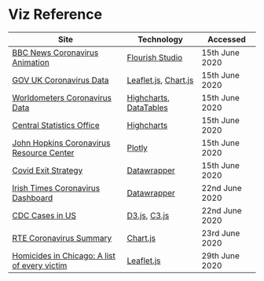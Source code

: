 # Viz Reference

| Site | Technology | Accessed |
| --- | --- | --- |
| [BBC News Coronavirus Animation](https://www.bbc.com/news/world-latin-america-52701524) | [Flourish Studio](https://flourish.studio/) | 15th June 2020 |
| [GOV UK Coronavirus Data](https://coronavirus.data.gov.uk/) | [Leaflet.js](https://leafletjs.com/), [Chart.js](https://www.chartjs.org/) | 15th June 2020 |
| [Worldometers Coronavirus Data](https://www.worldometers.info/coronavirus/country/ireland/) | [Highcharts](https://www.highcharts.com/), [DataTables](https://datatables.net/) | 15th June 2020 |
| [Central Statistics Office](https://www.cso.ie/en/releasesandpublications/ep/p-1916/1916irl/bmd/marriages/) | [Highcharts](https://www.highcharts.com/) | 15th June 2020 |
| [John Hopkins Coronavirus Resource Center](https://coronavirus.jhu.edu/data/cumulative-cases) | [Plotly](https://plotly.com/javascript/) | 15th June 2020 |
| [Covid Exit Strategy](https://www.covidexitstrategy.org/) | [Datawrapper](https://www.datawrapper.de/) | 15th June 2020 |
| [Irish Times Coronavirus Dashboard](https://www.irishtimes.com/news/health/coronavirus/coronavirus-data-dashboard) | [Datawrapper](https://www.datawrapper.de/) | 22nd June 2020 |
| [CDC Cases in US](https://www.cdc.gov/coronavirus/2019-ncov/cases-updates/cases-in-us.html) | [D3.js](https://d3js.org/), [C3.js](https://c3js.org/) | 22nd June 2020 |
| [RTE Coronavirus Summary](https://www.rte.ie/news/coronavirus/summary/) | [Chart.js](https://www.chartjs.org/) | 23rd June 2020 |
| [Homicides in Chicago: A list of every victim](https://graphics.suntimes.com/homicides/) | [Leaflet.js](https://leafletjs.com/) | 29th June 2020 |
